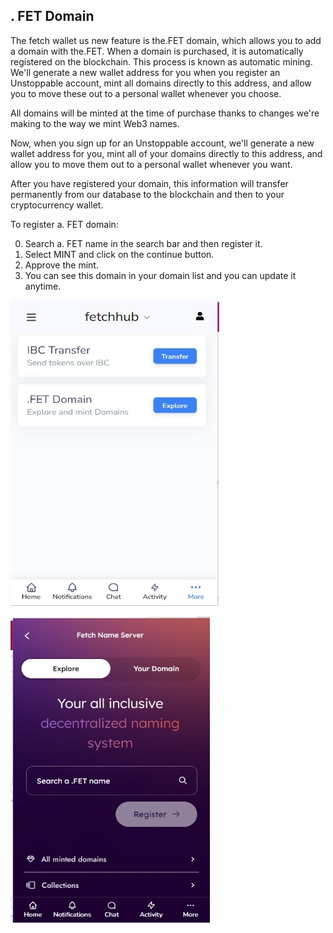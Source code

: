 ﻿## . FET Domain

The fetch wallet us new feature is the.FET domain, which allows you to add a domain with the.FET. When a domain is purchased, it is automatically registered on the blockchain. This process is known as automatic mining. We'll generate a new wallet address for you when you register an Unstoppable account, mint all domains directly to this address, and allow you to move these out to a personal wallet whenever you choose.

All domains will be minted at the time of purchase thanks to changes we're making to the way we mint Web3 names.

Now, when you sign up for an Unstoppable account, we'll generate a new wallet address for you, mint all of your domains directly to this address, and allow you to move them out to a personal wallet whenever you want.

After you have registered your domain, this information will transfer permanently from our database to the blockchain and then to your cryptocurrency wallet.

To register a. FET domain:

0. Search a. FET name in the search bar and then register it.
0. Select MINT and click on the continue button.
0. Approve the mint.
0. You can see this domain in your domain list and you can update it        anytime.

![](Aspose.Words.e3c283cb-6fc8-4f02-9a33-49371718d7c6.001.jpeg)

![](Aspose.Words.e3c283cb-6fc8-4f02-9a33-49371718d7c6.002.jpeg)
